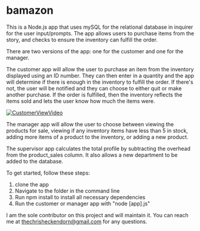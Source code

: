 # bamazon

This is a Node.js app that uses mySQL for the relational database in inquirer for the user input/prompts. The app allows users to purchase items from the story, and checks to ensure the inventory can fulfill the order. 

There are two versions of the app: one for the customer and one for the manager.

The customer app will allow the user to purchase an item from the inventory displayed using an ID number. They can then enter in a quantity and the app will determine if there is enough in the inventory to fulfill the order. If there's not, the user will be notified and they can choose to either quit or make another purchase. If the order is fulfilled, then the inventory reflects the items sold and lets the user know how much the items were.

[![CustomerViewVideo](https://img.youtube.com/vi/VID/U76Re2yoxYg.jpg)](https://www.youtube.com/watch?v=U76Re2yoxYg)

The manager app will allow the user to choose between viewing the products for sale, viewing if any inventory items have less than 5 in stock, adding more items of a product to the inventory, or adding a new product. 

The supervisor app calculates the total profile by subtracting the overhead from the product_sales column.  It also allows a new department to be added to the database.

To get started, follow these steps:
1. clone the app
1. Navigate to the folder in the command line
1. Run npm install to install all necessary dependencies
1. Run the customer or manager app with "node [app].js"

I am the sole contributor on this project and will maintain it. You can reach me at thechrisheckendorn@gmail.com for any questions.
